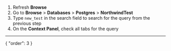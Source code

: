 1. Refresh **Browse**
2. Go to **Browse** > **Databases** > **Postgres** > **NorthwindTest**
3. Type `new_test` in the search field to search for the query from the previous step
3. On the **Context Panel**, check all tabs for the query

---
{
  "order": 3
}
